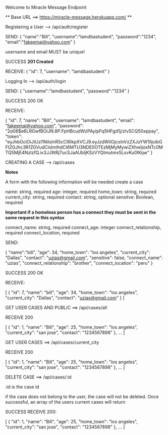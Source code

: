 Welcome to Miracle Message Endpoint


** Base URL ==> https://miracle-message.herokuapp.com/ **


Registering a User --> /api/auth/register

SEND:
 {
"name":"Bill",
"username":"lamdbastudent",
"password":"1234",
"email":"fakeemai@yahoo.com"
}

username and email MUST be unique!

SUCCESS **201 Created**

RECEIVE:
{
  "id": 7,
  "username": "lamdbastudent"
}


Logging In --> /api/auth/login

SEND:
{
"username":"lamdbastudent",
"password":"1234"
}

SUCCESS 200 OK

RECEIVE:

{
  "id": 7,
  "name": "Bill",
  "username": "lamdbastudent",
  "email": "fakeemai@yahoo.com",
  "password": "$2a$08$e6LRGwfBOiJN.8P.FpHBcudWzPAy/pFq5HFgd1j/zIvSCQ50xppay",
  "token": "eyJhbGciOiJIUzI1NiIsInR5cCI6IkpXVCJ9.eyJzdWIiOjcsInVzZXJuYW1lIjoibGFtZGJhc3R1ZGVudCIsImlhdCI6MTU3NDE0OTEzMjMyMywiZXhwIjoxNTc0MTQ5MjE4NzIzfQ.ix3JJ9tRj7ucSJaAUbIjKSzVYQlmutmx5LsvKu0IKqw"
}


CREATING A CASE --> /api/cases

**Notes**

A form with the following information will be needed create a case

name: string, required
age: integer, required
home_town: string, required
current_city: string, required
contact: string, optional
sensitve: Boolean, required

**Important if a homeless person has a connect they must be sent in the same request in this syntax**

connect_name: string, required
connect_age: integer
connect_relationship, required
connect_location, required  

SEND: 

{
"name":"bill",
"age": 34,
"home_town": "los angeles",
"current_city": "Dallas",
"contact": "uzias@gmail.com",
"sensitive": false,
"connect_name": "uzias",
"connect_relationship": "brother",
"connect_location": "peru"
}

SUCCESS 200 OK

RECEIVE:

[
  {
    "id": 7,
    "name": "bill",
    "age": 34,
    "home_town": "los angeles",
    "current_city": "Dallas",
    "contact": "uzias@gmail.com"
  }
]


GET USER CASES AND PUBLIC ==> /api/cases/all

RECEIVE 200

[
  {
    "id": 1,
    "name": "Bill",
    "age": 25,
    "home_town": "los angeles",
    "current_city": "san jose",
    "contact": "1234567898"
  },
  ...
 ]

 
 GET USER CASES ==> /api/cases/current_city
 
 RECEIVE 200
 
 [
  {
    "id": 1,
    "name": "Bill",
    "age": 25,
    "home_town": "los angeles",
    "current_city": "san jose",
    "contact": "1234567898"
  },
  ...
  ]
  
  
  DELETE CASE ==> /api/cases/:id 
  
  :id is the case id
  
  if the case does not belong to the user, the case will not be deleted. Once successful, an array of the users current cases will return
  
  SUCCESS RECEIVE 200:
  
  [
  {
    "id": 1,
    "name": "Bill",
    "age": 25,
    "home_town": "los angeles",
    "current_city": "san jose",
    "contact": "1234567898"
  },
  ...
  ]

